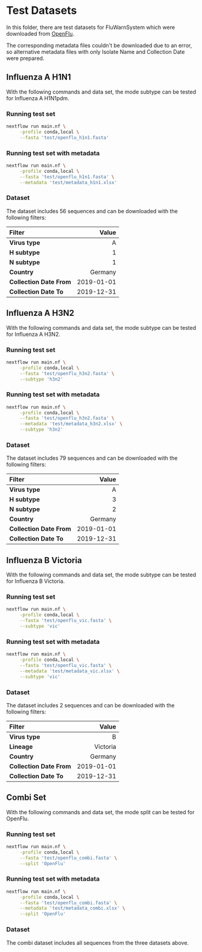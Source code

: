 # Test Datasets

In this folder, there are test datasets for FluWarnSystem which were downloaded from [OpenFlu](https://openflu.vital-it.ch).

The corresponding metadata files couldn't be downloaded due to an error, so alternative metadata files with only Isolate Name and Collection Date were prepared.

## Influenza A H1N1

With the following commands and data set, the mode subtype can be tested for Influenza A H1N1pdm.

### Running test set

```bash
nextflow run main.nf \
     -profile conda,local \
     --fasta 'test/openflu_h1n1.fasta'
```

### Running test set with metadata

```bash
nextflow run main.nf \
     -profile conda,local \
     --fasta 'test/openflu_h1n1.fasta' \
     --metadata 'test/metadata_h1n1.xlsx'
```

### Dataset

The dataset includes 56 sequences and can be downloaded with the following filters:

| Filter                  | Value           |
|:------------------------|----------------:|
| **Virus type**          | A               |
| **H subtype**           | 1               |
| **N subtype**           | 1               |
| **Country**             | Germany         |
| **Collection Date From**| 2019-01-01      |
| **Collection Date To**  | 2019-12-31      |


## Influenza A H3N2

With the following commands and data set, the mode subtype can be tested for Influenza A H3N2.

### Running test set

```bash
nextflow run main.nf \
     -profile conda,local \
     --fasta 'test/openflu_h3n2.fasta' \
     --subtype 'h3n2'
```

### Running test set with metadata

```bash
nextflow run main.nf \
     -profile conda,local \
     --fasta 'test/openflu_h3n2.fasta' \
     --metadata 'test/metadata_h3n2.xlsx' \
     --subtype 'h3n2'
```

### Dataset

The dataset includes 79 sequences and can be downloaded with the following filters:

| Filter                  | Value           |
|:------------------------|----------------:|
| **Virus type**          | A               |
| **H subtype**           | 3               |
| **N subtype**           | 2               |
| **Country**             | Germany         |
| **Collection Date From**| 2019-01-01      |
| **Collection Date To**  | 2019-12-31      |


## Influenza B Victoria

With the following commands and data set, the mode subtype can be tested for Influenza B Victoria.

### Running test set

```bash
nextflow run main.nf \
     -profile conda,local \
     --fasta 'test/openflu_vic.fasta' \
     --subtype 'vic'
```

### Running test set with metadata

```bash
nextflow run main.nf \
     -profile conda,local \
     --fasta 'test/openflu_vic.fasta' \
     --metadata 'test/metadata_vic.xlsx' \
     --subtype 'vic'
```

### Dataset

The dataset includes 2 sequences and can be downloaded with the following filters:

| Filter                  | Value           |
|:------------------------|----------------:|
| **Virus type**          | B               |
| **Lineage**             | Victoria        |
| **Country**             | Germany         |
| **Collection Date From**| 2019-01-01      |
| **Collection Date To**  | 2019-12-31      |


## Combi Set

With the following commands and data set, the mode split can be tested for OpenFlu.

### Running test set

```bash
nextflow run main.nf \
     -profile conda,local \
     --fasta 'test/openflu_combi.fasta' \
     --split 'OpenFlu'
```

### Running test set with metadata

```bash
nextflow run main.nf \
     -profile conda,local \
     --fasta 'test/openflu_combi.fasta' \
     --metadata 'test/metadata_combi.xlsx' \
     --split 'OpenFlu'
```

### Dataset

The combi dataset includes all sequences from the three datasets above.
